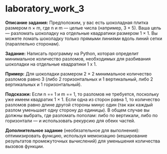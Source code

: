 # laboratory_work_3
**Описание задания:**
Предположим, у вас есть шоколадная плитка размером n × m, где n и m — целые числа (например, 3 × 5). Ваша цель — разломать шоколадку на отдельные квадратики размером 1 × 1. Вы можете ломать шоколадку только прямыми линиями вдоль линий сетки (параллельно сторонам).

**Задание:**
Написать программу на Python, которая определит минимальное количество разломов, необходимых для разбивания шоколадки на отдельные квадратики 1 х 1. 
 
**Пример:**
Для шоколадки размером 2 × 2 минимальное количество разломов равно 3 (либо 2 горизонтальных и 1 вертикальный, либо 2 вертикальных и 1 горизонтальный).
 
**Подсказки:**
Если n == 1 и m == 1, то разломов не требуется, поскольку уже имеем квадратик 1 × 1.
Если одна из сторон равна 1, то количество разломов равно длине другой стороны минус один (так как каждый разлом уменьшает одну сторону до единицы).
В общем случае вы должны выбрать, где разломать пополам: либо по вертикали, либо по горизонтали — и использовать рекурсию для обеих частей.

**Дополнительное задание** (необязательное для выполнения):
оптимизировать функцию, используя мемоизацию (кеширование результатов промежуточных вычислений) для уменьшения количества вызовов функции.
